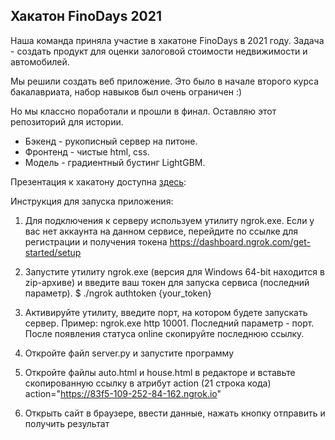 ## Хакатон FinoDays 2021

Наша команда приняла участие в хакатоне FinoDays в 2021 году. Задача - создать продукт для оценки залоговой стоимости недвижимости и автомобилей.

Мы решили создать веб приложение. Это было в начале второго курса бакалавриата, набор навыков был очень ограничен :)

Но мы классно поработали и прошли в финал. Оставляю этот репозиторий для истории.

- Бэкенд - рукописный сервер на питоне.
- Фронтенд - чистые html, css.
- Модель - градиентный бустинг LightGBM.

Презентация к хакатону доступна [здесь](https://github.com/koliverdavera/finodays-server/blob/main/Презентация_MVP.pdf):

Инструкция для запуска приложения:

1) Для подключения к серверу используем утилиту ngrok.exe. Если у вас нет аккаунта на данном сервисе, перейдите по ссылке для регистрации и получения токена https://dashboard.ngrok.com/get-started/setup 
2) Запустите утилиту ngrok.exe (версия для Windows 64-bit находится в zip-архиве) и введите ваш токен для запуска сервиса (последний параметр).
$ ./ngrok authtoken {your_token}
3) Активируйте утилиту, введите порт, на котором будете запускать сервер.
Пример: ngrok.exe http 10001. Последний параметр - порт. После появления статуса online скопируйте последнюю ссылку.

4) Откройте файл server.py и запустите программу
5) Откройте файлы auto.html и house.html в редакторе и вставьте скопированную ссылку в атрибут action (21 строка кода)
action="https://83f5-109-252-84-162.ngrok.io"
5) Открыть сайт в браузере, ввести данные, нажать кнопку отправить и получить результат

